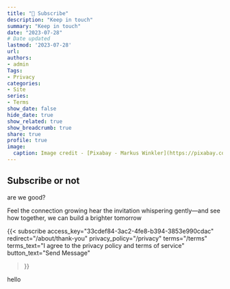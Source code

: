 ```yaml
---
title: "📧 Subscribe"
description: "Keep in touch"
summary: "Keep in touch"
date: "2023-07-28"
# Date updated
lastmod: '2023-07-28'
url: 
authors: 
- admin
Tags: 
- Privacy
categories: 
- Site
series: 
- Terms
show_date: false
hide_date: true
show_related: true
show_breadcrumb: true
share: true
profile: true
image:
  caption: Image credit - [Pixabay - Markus Winkler](https://pixabay.com/photos/privacy-policy-dsgvo-5243225/)
---
```

## Subscribe or not

are we good?

Feel the connection growing hear the invitation whispering gently—and see how together, we can build a brighter tomorrow

{{< subscribe 
    access_key="33cdef84-3ac2-4fe8-b394-3853e990cdac"
    redirect="/about/thank-you"
    privacy_policy="/privacy"
    terms="/terms"
    terms_text="I agree to the privacy policy and terms of service"
    button_text="Send Message"
>}}
<div class="post-content prose prose-slate lg:prose-xl dark:prose-invert mt-8">
hello

</div>





